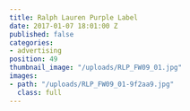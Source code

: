 ```yaml
---
title: Ralph Lauren Purple Label
date: 2017-01-07 18:01:00 Z
published: false
categories:
- advertising
position: 49
thumbnail_image: "/uploads/RLP_FW09_01.jpg"
images:
- path: "/uploads/RLP_FW09_01-9f2aa9.jpg"
  class: full
---
```


